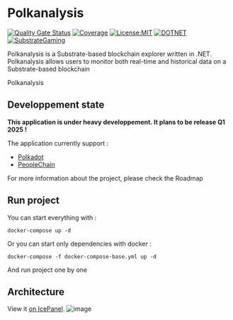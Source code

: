 # Polkanalysis
[![Quality Gate Status](https://sonarcloud.io/api/project_badges/measure?project=Apolixit_Polkanalysis&metric=alert_status)](https://sonarcloud.io/summary/new_code?id=Apolixit_Polkanalysis)
[![Coverage](https://sonarcloud.io/api/project_badges/measure?project=Apolixit_Polkanalysis&metric=coverage)](https://sonarcloud.io/summary/new_code?id=Apolixit_Polkanalysis)
[![License:MIT](https://img.shields.io/badge/License-MIT-yellow.svg)](https://opensource.org/licenses/MIT)
[![DOTNET](https://img.shields.io/badge/Framework-NET_8_/_ASP_NET_Core_Blazor_/_NET_MAUI-green)](https://learn.microsoft.com/fr-fr/dotnet/core)
[![SubstrateGaming](https://img.shields.io/badge/Substrate_Gaming-Substrate.NET.Toolchain-blue)](https://github.com/SubstrateGaming)


Polkanalysis is a Substrate-based blockchain explorer written in .NET.  
Polkanalysis allows users to monitor both real-time and historical data on a Substrate-based blockchain

Polkanalysis

## Developpement state
__This application is under heavy developpement. It plans to be release Q1 2025 !__

The application currently support :
* [Polkadot](https://polkadot.network)
* [PeopleChain](https://forum.polkadot.network/t/people-chain-launch-and-identity-migration-plan/5930)

For more information about the project, please check the Roadmap

## Run project
You can start everything with :
```
docker-compose up -d
```

Or you can start only dependencies with docker :
```
docker-compose -f docker-compose-base.yml up -d
```
And run project one by one


## Architecture

View it [on IcePanel](https://s.icepanel.io/7HTG6lgfZPrXYU/Sfwv).
![image](https://bl6pap003files.storage.live.com/y4ms4lR7my0aN7vwxKlCiWROidSGcbEQ4OyB2B54I5CjglCPuz-qWuIkfiJUQBzCK2VTqkNGt1bcg4P9qMAiTmh0jlzQHKu-zP90NNBW0qNOrXZ0P8nTIlVu0VkBvr4feUfnriysRgl0FW3JGRxOfQp4WLSIFcGVwLPQSM4EC1uEspu_6D-yxvQk4tZj6fmoJMUQx6bTYmCynQK9nJX25Yb9AvbaV6rLRFQDEcEcoOhHOc?encodeFailures=1&width=1400&height=1134)

